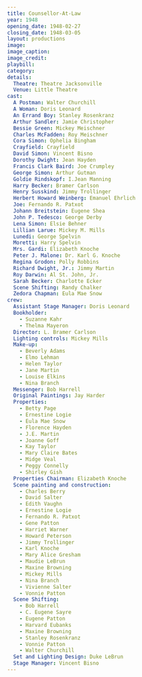```yaml
---
title: Counsellor-At-Law
year: 1948
opening_date: 1948-02-27
closing_date: 1948-03-05
layout: productions
image:
image_caption:
image_credit:
playbill: 
category: 
details:
  Theatre: Theatre Jacksonville
  Venue: Little Theatre
cast:
  A Postman: Walter Churchill
  A Woman: Doris Leonard
  An Errand Boy: Stanley Rosenkranz
  Arthur Sandler: Jamie Christopher
  Bessie Green: Mickey Meischner
  Charles McFadden: Roy Meischner
  Cora Simon: Ophelia Bingham
  Crayfield: Crayfield
  David Simon: Vincent Bisno
  Dorothy Dwight: Jean Hayden
  Francis Clark Baird: Joe Crumpley
  George Simon: Arthur Gutman
  Goldie Rindskopf: I.Jean Manning
  Harry Becker: Bramer Carlson
  Henry Susskind: Jimmy Trollinger
  Herbert Howard Weinberg: Emanuel Ehrlich
  Joe: Fernando R. Patxot
  Johann Breitstein: Eugene Shea
  John P. Tedesco: George Derby
  Lena Simon: Elsie Behner
  Lillian Larue: Mickey M. Mills
  Lunedi: George Spelvin
  Moretti: Harry Spelvin
  Mrs. Gardi: Elizabeth Knoche
  Peter J. Malone: Dr. Karl G. Knoche
  Regina Grodon: Polly Robbins
  Richard Dwight, Jr.: Jimmy Martin
  Roy Darwin: Al St. John, Jr.
  Sarah Becker: Charlotte Ecker
  Scene Shifting: Randy Chalker
  Zedora Chapman: Eula Mae Snow
crew:
  Assistant Stage Manager: Doris Leonard
  Bookholder:
    - Suzanne Kahr
    - Thelma Mayeron
  Director: L. Bramer Carlson
  Lighting controls: Mickey Mills
  Make-up:
    - Beverly Adams
    - Elmo Lehman
    - Helen Taylor
    - Jane Martin
    - Louise Elkins
    - Nina Branch
  Messenger: Bob Harrell
  Original Paintings: Jay Harder
  Properties:
    - Betty Page
    - Ernestine Logie
    - Eula Mae Snow
    - Florence Hayden
    - J.E. Martin
    - Joanne Goff
    - Kay Taylor
    - Mary Claire Bates
    - Midge Veal
    - Peggy Connelly
    - Shirley Gish
  Properties Chairman: Elizabeth Knoche
  Scene painting and construction:
    - Charles Berry
    - David Salter
    - Edith Vaughn
    - Ernestine Logie
    - Fernando R. Patxot
    - Gene Patton
    - Harriet Warner
    - Howard Peterson
    - Jimmy Trollinger
    - Karl Knoche
    - Mary Alice Gresham
    - Maudie LeBrun
    - Maxine Browning
    - Mickey Mills
    - Nina Branch
    - Vivienne Salter
    - Vonnie Patton
  Scene Shifting:
    - Bob Harrell
    - C. Eugene Sayre
    - Eugene Patton
    - Harvard Eubanks
    - Maxine Browning
    - Stanley Rosenkranz
    - Vonnie Patton
    - Walter Churchill
  Set and Lighting Design: Duke LeBrun
  Stage Manager: Vincent Bisno
---
```


